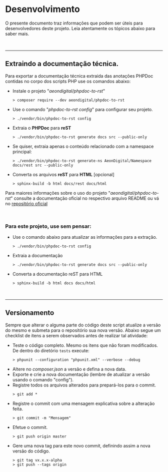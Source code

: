  Desenvolvimento
=================

O presente documento traz informações que podem ser úteis para desenvolvedores
deste projeto. Leia atentamente os tópicos abaixo para saber mais.


&nbsp;
&nbsp;


_______________________________________________________________________________

## Extraindo a documentação técnica.

Para exportar a documentação técnica extraida das anotações PHPDoc contidas no
corpo dos scripts PHP use os comandos abaixo:

- Instale o projeto "*aeondigital/phpdoc-to-rst*"
  ```shell
  > composer require --dev aeondigital/phpdoc-to-rst
  ```

- Use o comando "*phpdoc-to-rst config*" para configurar seu projeto.
  ```shell
  > ./vendor/bin/phpdoc-to-rst config
  ```

- Extraia o **PHPDoc** para **reST**
  ```shell
  > ./vendor/bin/phpdoc-to-rst generate docs src --public-only
  ```

- Se quiser, extraia apenas o conteúdo relacionado com a namespace
  principal:
  ```shell
  > ./vendor/bin/phpdoc-to-rst generate-ns AeonDigital/Namespace docs/rest src --public-only
  ```

- Converta os arquivos **reST** para **HTML** [opcional]
  ```shell
  > sphinx-build -b html docs/rest docs/html
  ```


Para maiores informações sobre o uso do projeto "*aeondigital/phpdoc-to-rst*"
consulte a documentação oficial no respectivo arquivo README ou vá no
[repositório oficial](https://github.com/AeonDigital/phpdoc-to-rst)

&nbsp;

### Para este projeto, use sem pensar:
- Use o comando abaixo para atualizar as informações para a extração.
  ```shell
  > ./vendor/bin/phpdoc-to-rst config
  ```
- Extraia a documentação
  ```shell
  > ./vendor/bin/phpdoc-to-rst generate docs src --public-only
  ```
- Converta a documentação reST para HTML
  ```shell
  > sphinx-build -b html docs docs/html
  ```


&nbsp;
&nbsp;


_______________________________________________________________________________

## Versionamento

Sempre que alterar o alguma parte do código deste script atualize a versão do
mesmo e submeta para o repositório sua nova versão.
Abaixo segue um checklist de itens a serem observados antes de realizar tal
atividade:

- Teste o código completo. Mesmo os itens que não foram modificados.
  De dentro do diretório `tests` execute:
  ```shell
  > phpunit --configuration "phpunit.xml" --verbose --debug
  ```
- Altere no *composer.json* a versão e defina a nova data.
- Exporte e crie a nova documentação (lembre de atualizar a versão usando o
  comando "config").
- Registre todos os arquivos alterados para prepará-los para o commit.
  ```shell
  > git add *
  ```
- Registre o commit com uma mensagem explicativa sobre a alteração feita.
  ```shell
  > git commit -m "Mensagem"
  ```
- Efetue o commit.
  ```shell
  > git push origin master
  ```
- Gere uma nova tag para este novo commit, definindo assim a nova versão do
  código.
  ```shell
  > git tag vx.x.x-alpha
  > git push --tags origin
  ```
